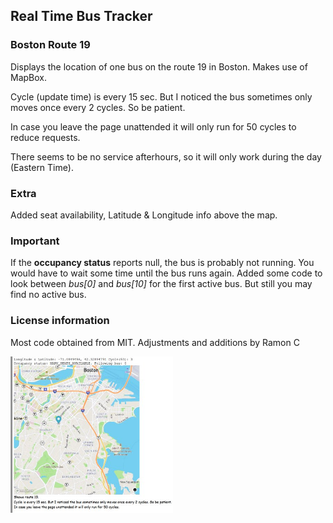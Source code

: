 ## Real Time Bus Tracker

### Boston Route 19

Displays the location of one bus on the route 19 in Boston. Makes use of MapBox.

Cycle (update time) is every 15 sec. But I noticed the bus sometimes only moves once every 2 cycles. So be patient.

In case you leave the page unattended it will only run for 50 cycles to reduce requests.

There seems to be no service afterhours, so it will only work during the day (Eastern Time).

### Extra

Added seat availability, Latitude & Longitude info above the map.

### Important

If the **occupancy status** reports null, the bus is probably not running. You would have to wait some time until the bus runs again.
Added some code to look between *bus[0]* and *bus[10]* for the first active bus. But still you may find no active bus.

### License information
Most code obtained from MIT. Adjustments and additions by Ramon C

<img src="images/screenshot.jpg" height="250" width="260">